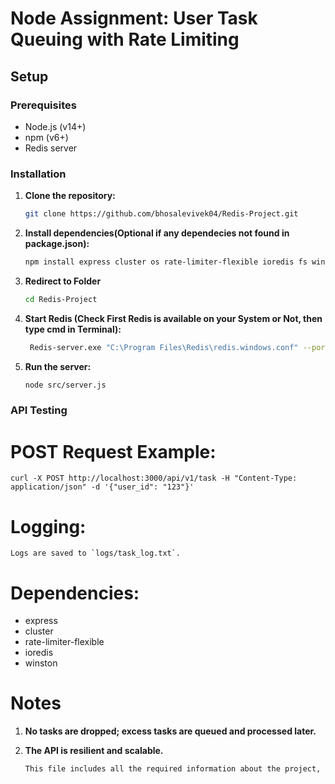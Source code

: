 # Node Assignment: User Task Queuing with Rate Limiting

## Setup
### Prerequisites
- Node.js (v14+)
- npm (v6+)
- Redis server

### Installation
1. **Clone the repository:**
   ```bash
   git clone https://github.com/bhosalevivek04/Redis-Project.git
2. **Install dependencies(Optional if any dependecies not found in package.json):** 
    ```bash
    npm install express cluster os rate-limiter-flexible ioredis fs winston
3. **Redirect to Folder**
    ```bash
    cd Redis-Project
4. **Start Redis (Check First Redis is available on your System or Not, then type cmd in Terminal):**
   ```bash
    Redis-server.exe "C:\Program Files\Redis\redis.windows.conf" --port 6380
5. **Run the server:**
    ```bash
    node src/server.js
### API Testing
# POST Request Example:
    curl -X POST http://localhost:3000/api/v1/task -H "Content-Type: application/json" -d '{"user_id": "123"}'
#  Logging:
    Logs are saved to `logs/task_log.txt`.
#  Dependencies:
- express
- cluster
- rate-limiter-flexible
- ioredis
- winston
# Notes
1.  **No tasks are dropped; excess tasks are queued and processed later.**
2.  **The API is resilient and scalable.**

    ```bash
    This file includes all the required information about the project, providing a clear guide for setting up, running, and testing the Node.js API with rate limiting and task queueing.
